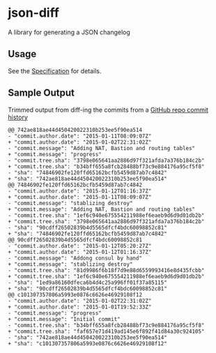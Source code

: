 # json-diff

A library for generating a JSON changelog

## Usage

See the [Specification](src/test/groovy/org/zirbes/json/diff/JsonDiffSpec.groovy) for details.

## Sample Output

Trimmed output from diff-ing the commits from a
[GitHub repo commit history](https://api.github.com/repos/aaronzirbes/terraform-sandbox/commits)


    @@ 742ae818ae44d450420022310b253ee5f90ea514
    - "commit.author.date": "2015-01-11T08:09:07Z"
    + "commit.author.date": "2015-01-02T22:31:02Z"
    - "commit.message": "Adding NAT, Bastion and routing tables"
    + "commit.message": "progress"
    - "commit.tree.sha": "3798e065641aa2886d97f321afda7a376b184c2b"
    + "commit.tree.sha": "b34bff655a8fcb28488bf73c9e884176a95cf5f8"
    - "sha": "74846902fe120ffd65162bcfb5459d87ab7c4842"
    + "sha": "742ae818ae44d450420022310b253ee5f90ea514"
    @@ 74846902fe120ffd65162bcfb5459d87ab7c4842
    - "commit.author.date": "2015-01-12T01:16:37Z"
    + "commit.author.date": "2015-01-11T08:09:07Z"
    - "commit.message": "stablizing destroy"
    + "commit.message": "Adding NAT, Bastion and routing tables"
    - "commit.tree.sha": "1ef6c940e675554211988ef6eaeb9d6d9d01db2b"
    + "commit.tree.sha": "3798e065641aa2886d97f321afda7a376b184c2b"
    - "sha": "90cdff26502839b4d5565dfcf4bdc60098852c81"
    + "sha": "74846902fe120ffd65162bcfb5459d87ab7c4842"
    @@ 90cdff26502839b4d5565dfcf4bdc60098852c81
    - "commit.author.date": "2015-01-12T05:20:27Z"
    + "commit.author.date": "2015-01-12T01:16:37Z"
    - "commit.message": "Addong consul by hand"
    + "commit.message": "stablizing destroy"
    - "commit.tree.sha": "81d9986f6b18f7d9e88d6559993416e8d435fcbb"
    + "commit.tree.sha": "1ef6c940e675554211988ef6eaeb9d6d9d01db2b"
    - "sha": "1ed9a86160dfeca6b4d4c25a996ff01f37a85115"
    + "sha": "90cdff26502839b4d5565dfcf4bdc60098852c81"
    @@ c101307357806a5993e0876c6626e46929108f12
    - "commit.author.date": "2015-01-02T22:31:02Z"
    + "commit.author.date": "2015-01-01T19:52:33Z"
    - "commit.message": "progress"
    + "commit.message": "Initial commit"
    - "commit.tree.sha": "b34bff655a8fcb28488bf73c9e884176a95cf5f8"
    + "commit.tree.sha": "faf657e71d419ad145e6f892f41d84a30c924105"
    - "sha": "742ae818ae44d450420022310b253ee5f90ea514"
    + "sha": "c101307357806a5993e0876c6626e46929108f12"
